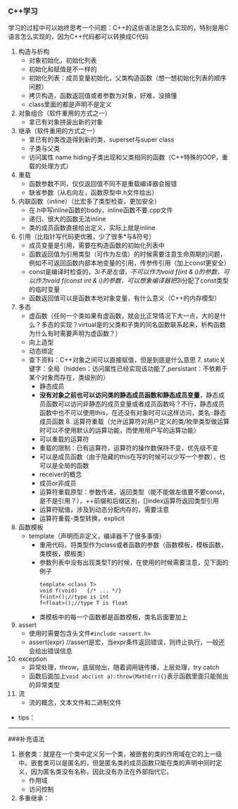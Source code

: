 ### C++学习
学习的过程中可以始终思考一个问题：C++的这些语法是怎么实现的，特别是用C语言怎么实现的，因为C++代码都可以转换成C代码
1.  构造与析构
    * 对象初始化，初始化列表
    * 初始化和赋值是不一样的
    * 初始化列表：成员变量初始化，父类构造函数（想一想初始化列表的顺序问题）
    * 拷贝构造，函数返回值或者参数为对象，好难，没搞懂
    * class里面的都是声明不是定义
2. 对象组合（软件重用的方式之一）
    * 拿已有对象拼装出新的对象
3. 继承（软件重用的方式之一）
   * 拿已有的类改造得到新的类，superset与super class
   * 子类与父类
   * 访问属性
  name hiding子类出现和父类相同的函数（C++特殊的OOP，重载的处理方式）
4. 重载
      * 函数参数不同，仅仅返回值不同不是重载编译器会报错
      * 缺省参数（从右向左，函数原型中.h文件给出）
 5. 内联函数（inline）（比宏多了类型检查，更加安全）
     * 在.h中写inline函数的body，inline函数不要.cpp文件
     * 递归、很大的函数无法inline
     * 类的成员函数直接给出定义，实际上就是inline
   6. 引用（比指针写代码更优雅，少了很多*与&符号）
	   * 成员变量是引用，需要在构造函数的初始化列表中
	   * 函数返回值为引用类型（可作为左值）的时候需要注意生命周期的问题，例如不可返回函数内部本地变量的引用，传参传引用（加上const更安全）
	   * const是编译时检查的，3*i不是左值，不可以作为void f(int & i)的参数，可以作为void f(const int & i)的参数，可以想象编译器把3*i分配了const类型的临时变量
	   * 函数返回值可以是函数本地对象变量，有什么意义（C++的内存模型）
  6. 多态
	  * 虚函数（任何一个类如果有虚函数，就会比正常情况下大一点，大的是什么？多态的实现？virtual是的父类和子类的同名函数联系起来，析构函数为什么有时需要声明为虚函数？）
	  * 向上造型
	  * 动态绑定
	  * 查下资料：C++对象之间可以直接赋值，但是到底是什么意思
	7. static关键字：全局（hidden：访问属性已经实现该功能了,persistant：不依赖于某个对象而存在，类级别的）
		* 静态成员
		* **没有对象之前也可以访问类的静态成员函数和静态成员变量**，静态成员函数可以访问非静态的成员变量或者成员函数吗？不行，静态成员函数中也不可以使用this，在还没有对象时可以这样访问，类名::静态成员函数
	8. 运算符重载（允许运算符对用户定义的类/枚举类型做运算时可以不使用默认的运算功能，而使用用户写的运算功能）
		* 可以重载的运算符
		* 重载的限制：已有运算符，运算符的操作数保持不变，优先级不变
		* 可以是成员函数（由于隐藏的this在写的时候可以少写一个参数），也可以是全局的函数
		* receiver的概念
		* 成员or非成员
		* 运算符重载原型：参数传递，返回类型（能不能做左值要不要const，是不是引用？），++前缀和后缀区别，[]index运算符返回类型引用
		* 运算符赋值，涉及到动态分配内存的，需要注意
		* 运算符重载-类型转换，explicit
5. 函数模板
   *  template（声明而非定义，编译器干了很多事情）
	   * 重用代码，将类型作为class或者函数的参数（函数模板，模板函数，类模板，模板类）
	   * 参数列表中没有出现类型T的时候，在使用的时候需要注意，见下面的例子
		   ```
		   template <class T>
		   void f(void)   {/* ... */}
		   f<int>();//type is int
		   f<float>();//type T is float
		   ```
		* 类模板中的每一个函数都是函数模板，类名后面要加上<T>
 6. assert
	 * 使用时需要包含头文件`#include <assert.h>`
	 * assert(expr) //assert是宏，当expr条件返回错误，则终止执行，一般还会给出错误信息
6. exception
	* 异常处理，throw，底层抛出，随着调用链传播，上层处理，try catch
	* 函数后面加上`void abc(int a):throw(MathErr){}`表示函数里面只能抛出的异常类型
7. 流
	* 流的概念，文本文件和二进制文件
* tips：
- - -
###补充语法
1. 嵌套类：就是在一个类中定义另一个类，被嵌套的类的作用域在它的上一级中。嵌套类可以是匿名的，但是匿名类的成员函数只能在类的声明中同时定义，因为匿名类没有名称，因此没有办法在外部指代它。
	* 作用域
	* 访问控制
2. 多重继承：